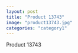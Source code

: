 ```yaml
---
layout: post
title: "Product 13743"
image: "product13743.jpg"
categories: "category1"
---
```

Product 13743
